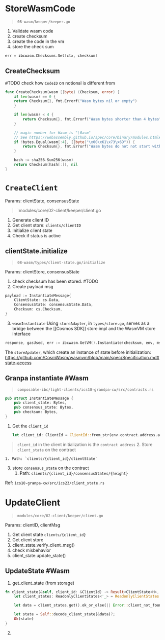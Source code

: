 # StoreWasmCode

> `08-wasm/keeper/keeper.go`

1. Validate wasm code
2. create checksum
3. create the code in the vm
4. store the check sum

```go
err = ibcwasm.Checksums.Set(ctx, checksum)
```

## CreateChecksum

#TODO check how `CodeID` on notional is different from

```go
func CreateChecksum(wasm []byte) (Checksum, error) {
	if len(wasm) == 0 {
	return Checksum{}, fmt.Errorf("Wasm bytes nil or empty")
	}

	if len(wasm) < 4 {
		return Checksum{}, fmt.Errorf("Wasm bytes shorter than 4 bytes")
	}

	// magic number for Wasm is "\0asm"
	// See https://webassembly.github.io/spec/core/binary/modules.html#binary-module
	if !bytes.Equal(wasm[:4], []byte("\x00\x61\x73\x6D")) {
		return Checksum{}, fmt.Errorf("Wasm bytes do not not start with Wasm magic number")
	}

	hash := sha256.Sum256(wasm)
	return Checksum(hash[:]), nil
}
```

# `CreateClient`

Params: clientState, consensusState

> `modules/core/02-client/keeper/client.go

1. Generate client ID
2. Get client store: `clients/clientID`
3. Initialize client state
4. Check if status is active

## clientState.initialize

> `08-wasm/types/client-state.go/initialize`

Params: clientStore, consensusState

1. check checksum has been stored. #TODO
2. Create payload msg

```go
payload := InstantiateMessage{
	ClientState: cs.Data,
	ConsensusState: consensusState.Data,
	Checksum: cs.Checksum,
}
```

3. `wasmInstantiate`
   Using `storeAdapter`, in `types/store.go`, serves as a bridge between the [[Cosmos SDK]] store impl and the WasmVM store interface

```go
response, gasUsed, err := ibcwasm.GetVM().Instantiate(checksum, env, msgInfo, msg, newStoreAdapter(clientStore), wasmvmAPI, newQueryHandler(ctx, clientID), multipliedGasMeter, gasLimit, costJSONDeserialization)
```

The `storeApdater`, which create an instance of state before initialization:
https://github.com/CosmWasm/wasmvm/blob/main/spec/Specification.md#state-access

## Granpa instantiate #Wasm

> `composable-ibc/light-clients/ics10-grandpa-cw/src/contracts.rs`

```rust
pub struct InstantiateMessage {
	pub client_state: Bytes,
	pub consensus_state: Bytes,
	pub checksum: Bytes,
}
```

1. Get the `client_id`
   ```rust
   let client_id: ClientId = ClientId::from_str(env.contract.address.as_str()).expect("client id is valid");
   ```

> `client_id` in the client initialization is the `contract address` 2. Store `client_state` on the contract

    1. Path: `clients/{client_id}/clientState`

3. store `consensus_state` on the contract
   1. Path: `clients/{client_id}/consensusStates/{height}`

Ref: `ics10-granpa-cw/src/ics23/client_state.rs`

# UpdateClient

> `modules/core/02-client/keeper/client.go`

Params: clientID, clientMsg

1. Get client state `clients/{client_id}`
2. Get client store
3. client_state.verify_client_msg()
4. check misbehavior
5. client_state.update_state()

## UpdateState #Wasm

1. get_client_state (from storage)

```rust
fn client_state(&self, client_id: &ClientId) -> Result<ClientState<H>, Error> {
	let client_states: ReadonlyClientStates<'_> = ReadonlyClientStates::new(self.storage());

	let data = client_states.get().ok_or_else(|| Error::client_not_found(client_id.clone()))?;

	let state = Self::decode_client_state(&data)?;
	Ok(state)
}
```

2.
